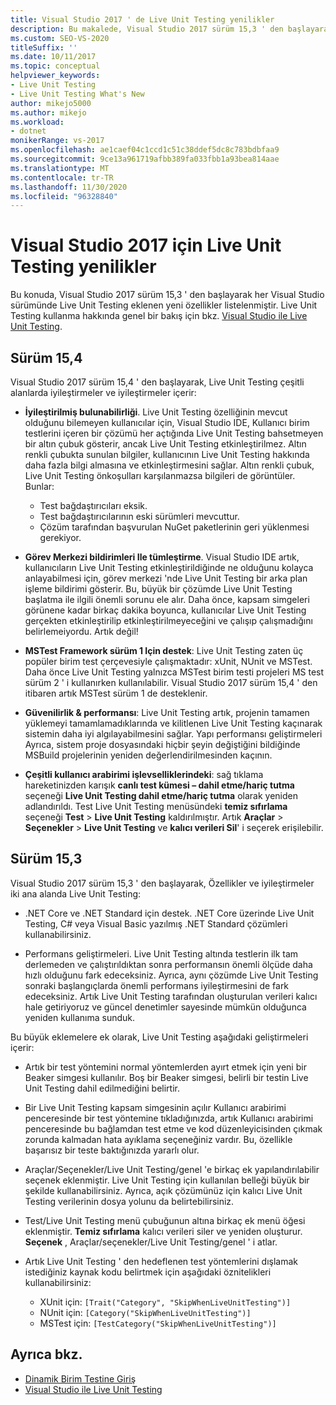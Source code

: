 ```yaml
---
title: Visual Studio 2017 ' de Live Unit Testing yenilikler
description: Bu makalede, Visual Studio 2017 sürüm 15,3 ' den başlayarak her Visual Studio sürümünde Live Unit Testing eklenen yeni özellikler açıklanmaktadır.
ms.custom: SEO-VS-2020
titleSuffix: ''
ms.date: 10/11/2017
ms.topic: conceptual
helpviewer_keywords:
- Live Unit Testing
- Live Unit Testing What's New
author: mikejo5000
ms.author: mikejo
ms.workload:
- dotnet
monikerRange: vs-2017
ms.openlocfilehash: ae1caef04c1ccd1c51c38ddef5dc8c783bdbfaa9
ms.sourcegitcommit: 9ce13a961719afbb389fa033fbb1a93bea814aae
ms.translationtype: MT
ms.contentlocale: tr-TR
ms.lasthandoff: 11/30/2020
ms.locfileid: "96328840"
---
```

# <a name="whats-new-in-live-unit-testing-for-visual-studio-2017"></a>Visual Studio 2017 için Live Unit Testing yenilikler

Bu konuda, Visual Studio 2017 sürüm 15,3 ' den başlayarak her Visual Studio sürümünde Live Unit Testing eklenen yeni özellikler listelenmiştir. Live Unit Testing kullanma hakkında genel bir bakış için bkz. [Visual Studio ile Live Unit Testing](live-unit-testing.md).

## <a name="version-154"></a>Sürüm 15,4

Visual Studio 2017 sürüm 15,4 ' den başlayarak, Live Unit Testing çeşitli alanlarda iyileştirmeler ve iyileştirmeler içerir:

- **İyileştirilmiş bulunabilirliği**. Live Unit Testing özelliğinin mevcut olduğunu bilemeyen kullanıcılar için, Visual Studio IDE, Kullanıcı birim testlerini içeren bir çözümü her açtığında Live Unit Testing bahsetmeyen bir altın çubuk gösterir, ancak Live Unit Testing etkinleştirilmez. Altın renkli çubukta sunulan bilgiler, kullanıcının Live Unit Testing hakkında daha fazla bilgi almasına ve etkinleştirmesini sağlar. Altın renkli çubuk, Live Unit Testing önkoşulları karşılanmazsa bilgileri de görüntüler. Bunlar:

  - Test bağdaştırıcıları eksik.
  - Test bağdaştırıcılarının eski sürümleri mevcuttur.
  - Çözüm tarafından başvurulan NuGet paketlerinin geri yüklenmesi gerekiyor.

- **Görev Merkezi bildirimleri Ile tümleştirme**. Visual Studio IDE artık, kullanıcıların Live Unit Testing etkinleştirildiğinde ne olduğunu kolayca anlayabilmesi için, görev merkezi 'nde Live Unit Testing bir arka plan işleme bildirimi gösterir. Bu, büyük bir çözümde Live Unit Testing başlatma ile ilgili önemli sorunu ele alır. Daha önce, kapsam simgeleri görünene kadar birkaç dakika boyunca, kullanıcılar Live Unit Testing gerçekten etkinleştirilip etkinleştirilmeyeceğini ve çalışıp çalışmadığını belirlemeiyordu. Artık değil!

- **MSTest Framework sürüm 1 Için destek**: Live Unit Testing zaten üç popüler birim test çerçevesiyle çalışmaktadır: xUnit, NUnit ve MSTest. Daha önce Live Unit Testing yalnızca MSTest birim testi projeleri MS test sürüm 2 ' i kullanırken kullanılabilir. Visual Studio 2017 sürüm 15,4 ' den itibaren artık MSTest sürüm 1 de desteklenir.

- **Güvenilirlik & performansı**: Live Unit Testing artık, projenin tamamen yüklemeyi tamamlamadıklarında ve kilitlenen Live Unit Testing kaçınarak sistemin daha iyi algılayabilmesini sağlar. Yapı performansı geliştirmeleri Ayrıca, sistem proje dosyasındaki hiçbir şeyin değiştiğini bildiğinde MSBuild projelerinin yeniden değerlendirilmesinden kaçının.

- **Çeşitli kullanıcı arabirimi işlevselliklerindeki**: sağ tıklama hareketinizden karışık **canlı test kümesi – dahil etme/hariç tutma** seçeneği **Live Unit Testing dahil etme/hariç tutma** olarak yeniden adlandırıldı. Test Live Unit Testing menüsündeki **temiz sıfırlama** seçeneği **Test**  >  **Live Unit Testing** kaldırılmıştır. Artık **Araçlar**  >  **Seçenekler**  >  **Live Unit Testing** ve **kalıcı verileri Sil**' i seçerek erişilebilir.

## <a name="version-153"></a>Sürüm 15,3

Visual Studio 2017 sürüm 15,3 ' den başlayarak, Özellikler ve iyileştirmeler iki ana alanda Live Unit Testing:

- .NET Core ve .NET Standard için destek. .NET Core üzerinde Live Unit Testing, C# veya Visual Basic yazılmış .NET Standard çözümleri kullanabilirsiniz.

- Performans geliştirmeleri. Live Unit Testing altında testlerin ilk tam derlemeden ve çalıştırıldıktan sonra performansın önemli ölçüde daha hızlı olduğunu fark edeceksiniz. Ayrıca, aynı çözümde Live Unit Testing sonraki başlangıçlarda önemli performans iyileştirmesini de fark edeceksiniz. Artık Live Unit Testing tarafından oluşturulan verileri kalıcı hale getiriyoruz ve güncel denetimler sayesinde mümkün olduğunca yeniden kullanıma sunduk.

Bu büyük eklemelere ek olarak, Live Unit Testing aşağıdaki geliştirmeleri içerir:

- Artık bir test yöntemini normal yöntemlerden ayırt etmek için yeni bir Beaker simgesi kullanılır. Boş bir Beaker simgesi, belirli bir testin Live Unit Testing dahil edilmediğini belirtir.

- Bir Live Unit Testing kapsam simgesinin açılır Kullanıcı arabirimi penceresinde bir test yöntemine tıkladığınızda, artık Kullanıcı arabirimi penceresinde bu bağlamdan test etme ve kod düzenleyicisinden çıkmak zorunda kalmadan hata ayıklama seçeneğiniz vardır. Bu, özellikle başarısız bir teste baktığınızda yararlı olur.

- Araçlar/Seçenekler/Live Unit Testing/genel 'e birkaç ek yapılandırılabilir seçenek eklenmiştir. Live Unit Testing için kullanılan belleği büyük bir şekilde kullanabilirsiniz. Ayrıca, açık çözümünüz için kalıcı Live Unit Testing verilerinin dosya yolunu da belirtebilirsiniz.

- Test/Live Unit Testing menü çubuğunun altına birkaç ek menü öğesi eklenmiştir. **Temiz sıfırlama** kalıcı verileri siler ve yeniden oluşturur. **Seçenek** , Araçlar/seçenekler/Live Unit Testing/genel ' i atlar.

- Artık Live Unit Testing ' den hedeflenen test yöntemlerini dışlamak istediğiniz kaynak kodu belirtmek için aşağıdaki öznitelikleri kullanabilirsiniz:

  - XUnit için: `[Trait("Category", "SkipWhenLiveUnitTesting")]`
  - NUnit için: `[Category("SkipWhenLiveUnitTesting")]`
  - MSTest için: `[TestCategory("SkipWhenLiveUnitTesting")]`

## <a name="see-also"></a>Ayrıca bkz.

- [Dinamik Birim Testine Giriş](live-unit-testing-intro.md)
- [Visual Studio ile Live Unit Testing](live-unit-testing.md)
